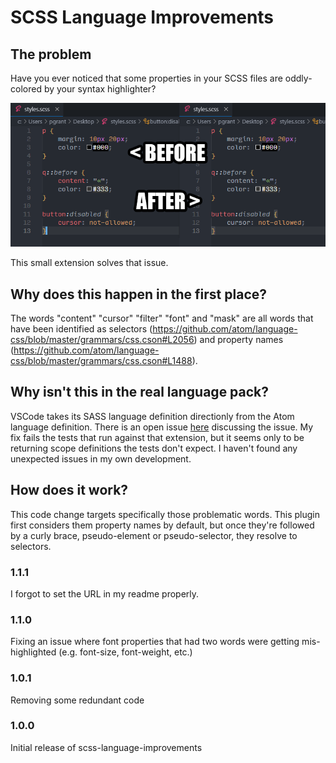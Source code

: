 # SCSS Language Improvements

## The problem

Have you ever noticed that some properties in your SCSS files are oddly-colored by your syntax highlighter?

![content and cursor properties are colored incorrectly](https://github.com/cssinate/scss-language-improvements/raw/master/example.png)

This small extension solves that issue.

## Why does this happen in the first place?
The words "content" "cursor" "filter" "font" and "mask" are all words that have been identified as selectors (https://github.com/atom/language-css/blob/master/grammars/css.cson#L2056) and property names (https://github.com/atom/language-css/blob/master/grammars/css.cson#L1488).

## Why isn't this in the real language pack?

VSCode takes its SASS language definition directionly from the Atom language definition. There is an open issue [here](https://github.com/atom/language-sass/issues/226) discussing the issue. My fix fails the tests that run against that extension, but it seems only to be returning scope definitions the tests don't expect. I haven't found any unexpected issues in my own development.

## How does it work?

This code change targets specifically those problematic words. This plugin first considers them property names by default, but once they're followed by a curly brace, pseudo-element or pseudo-selector, they resolve to selectors.

### 1.1.1

I forgot to set the URL in my readme properly.

### 1.1.0

Fixing an issue where font properties that had two words were getting mis-highlighted (e.g. font-size, font-weight, etc.)

### 1.0.1

Removing some redundant code

### 1.0.0

Initial release of scss-language-improvements